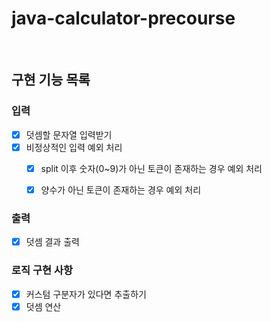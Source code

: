 # java-calculator-precourse

<br>

## 구현 기능 목록


### 입력
- [X] 덧셈할 문자열 입력받기
- [X] 비정상적인 입력 예외 처리
  - [X] split 이후 숫자(0~9)가 아닌 토큰이 존재하는 경우 예외 처리
  - [X] 양수가 아닌 토큰이 존재하는 경우 예외 처리 


### 출력
- [X] 덧셈 결과 출력



### 로직 구현 사항
- [X] 커스텀 구분자가 있다면 추출하기
- [X] 덧셈 연산
